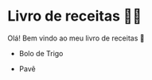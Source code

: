 # Livro de receitas :man_cook:

Olá! Bem vindo ao meu livro de receitas :wave:

* Bolo de Trigo

* Pavê